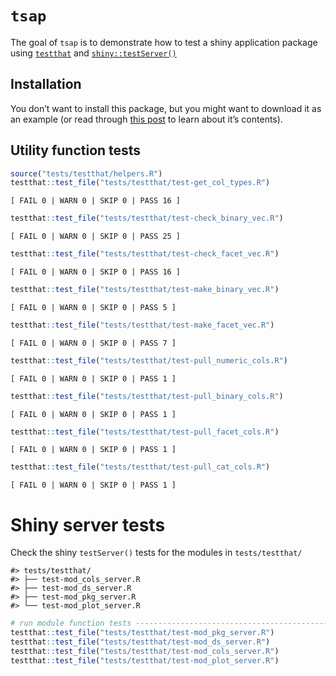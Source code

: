 
<!-- README.md is generated from README.Rmd. Please edit that file -->

# `tsap`

<!-- badges: start -->
<!-- badges: end -->

The goal of `tsap` is to demonstrate how to test a shiny application
package using [`testthat`](https://testthat.r-lib.org/) and
[`shiny::testServer()`](https://search.r-project.org/CRAN/refmans/shiny/html/testServer.html)

## Installation

You don’t want to install this package, but you might want to download
it as an example (or read through [this
post](https://mjfrigaard.github.io/posts/test-shiny-p2/) to learn about
it’s contents).

## Utility function tests

``` r
source("tests/testthat/helpers.R")
testthat::test_file("tests/testthat/test-get_col_types.R")
```

    [ FAIL 0 | WARN 0 | SKIP 0 | PASS 16 ]

``` r
testthat::test_file("tests/testthat/test-check_binary_vec.R")
```

    [ FAIL 0 | WARN 0 | SKIP 0 | PASS 25 ]

``` r
testthat::test_file("tests/testthat/test-check_facet_vec.R")
```

    [ FAIL 0 | WARN 0 | SKIP 0 | PASS 16 ]

``` r
testthat::test_file("tests/testthat/test-make_binary_vec.R")
```

    [ FAIL 0 | WARN 0 | SKIP 0 | PASS 5 ]

``` r
testthat::test_file("tests/testthat/test-make_facet_vec.R")
```

    [ FAIL 0 | WARN 0 | SKIP 0 | PASS 7 ]

``` r
testthat::test_file("tests/testthat/test-pull_numeric_cols.R")
```

    [ FAIL 0 | WARN 0 | SKIP 0 | PASS 1 ]

``` r
testthat::test_file("tests/testthat/test-pull_binary_cols.R")
```

    [ FAIL 0 | WARN 0 | SKIP 0 | PASS 1 ]

``` r
testthat::test_file("tests/testthat/test-pull_facet_cols.R")
```

    [ FAIL 0 | WARN 0 | SKIP 0 | PASS 1 ]

``` r
testthat::test_file("tests/testthat/test-pull_cat_cols.R")
```

    [ FAIL 0 | WARN 0 | SKIP 0 | PASS 1 ]

# Shiny server tests

Check the shiny `testServer()` tests for the modules in
`tests/testthat/`

    #> tests/testthat/
    #> ├── test-mod_cols_server.R
    #> ├── test-mod_ds_server.R
    #> ├── test-mod_pkg_server.R
    #> └── test-mod_plot_server.R

``` r
# run module function tests -----------------------------------------------
testthat::test_file("tests/testthat/test-mod_pkg_server.R")
testthat::test_file("tests/testthat/test-mod_ds_server.R")
testthat::test_file("tests/testthat/test-mod_cols_server.R")
testthat::test_file("tests/testthat/test-mod_plot_server.R")
```
